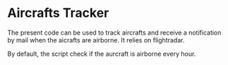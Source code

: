 # Aircrafts Tracker

The present code can be used to track aircrafts and receive a notification by mail when the aicrafts are airborne. It relies on flightradar.

By default, the script check if the aurcraft is airborne every hour. 
